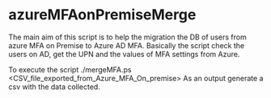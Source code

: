 # azureMFAonPremiseMerge

The main aim of this script is to help the migration the DB of users from azure MFA on Premise to Azure AD MFA. Basically the script check the users on AD, get the UPN and the values of MFA settings from Azure.

To execute the script ./mergeMFA.ps  <CSV_file_exported_from_Azure_MFA_On_premise>
As an output generate a csv with the data collected.
